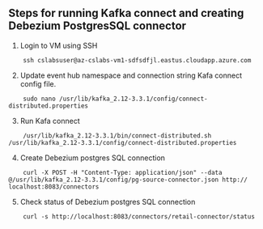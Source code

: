 ## Steps for running Kafka connect and creating Debezium PostgresSQL connector

1. Login to VM using SSH

```
	ssh cslabsuser@az-cslabs-vm1-sdfsdfjl.eastus.cloudapp.azure.com
```

2. Update event hub namespace and connection string Kafa connect config file. 
```
	sudo nano /usr/lib/kafka_2.12-3.3.1/config/connect-distributed.properties

```
3. Run Kafa connect
```
	/usr/lib/kafka_2.12-3.3.1/bin/connect-distributed.sh /usr/lib/kafka_2.12-3.3.1/config/connect-distributed.properties  

```
4. Create Debezium postgres SQL connection 

```
	curl -X POST -H "Content-Type: application/json" --data @/usr/lib/kafka_2.12-3.3.1/config/pg-source-connector.json http://	localhost:8083/connectors

```

5. Check status of Debezium postgres SQL connection 

```
	curl -s http://localhost:8083/connectors/retail-connector/status

```